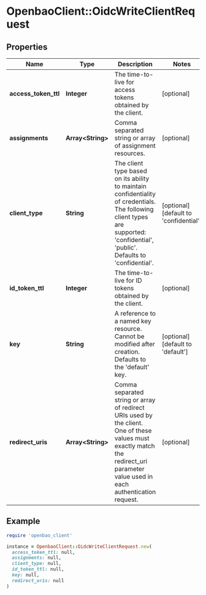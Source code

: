 # OpenbaoClient::OidcWriteClientRequest

## Properties

| Name | Type | Description | Notes |
| ---- | ---- | ----------- | ----- |
| **access_token_ttl** | **Integer** | The time-to-live for access tokens obtained by the client. | [optional] |
| **assignments** | **Array&lt;String&gt;** | Comma separated string or array of assignment resources. | [optional] |
| **client_type** | **String** | The client type based on its ability to maintain confidentiality of credentials. The following client types are supported: &#39;confidential&#39;, &#39;public&#39;. Defaults to &#39;confidential&#39;. | [optional][default to &#39;confidential&#39;] |
| **id_token_ttl** | **Integer** | The time-to-live for ID tokens obtained by the client. | [optional] |
| **key** | **String** | A reference to a named key resource. Cannot be modified after creation. Defaults to the &#39;default&#39; key. | [optional][default to &#39;default&#39;] |
| **redirect_uris** | **Array&lt;String&gt;** | Comma separated string or array of redirect URIs used by the client. One of these values must exactly match the redirect_uri parameter value used in each authentication request. | [optional] |

## Example

```ruby
require 'openbao_client'

instance = OpenbaoClient::OidcWriteClientRequest.new(
  access_token_ttl: null,
  assignments: null,
  client_type: null,
  id_token_ttl: null,
  key: null,
  redirect_uris: null
)
```


